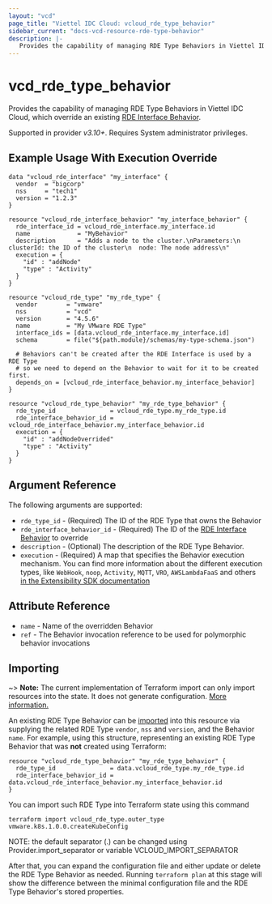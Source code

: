 ```yaml
---
layout: "vcd"
page_title: "Viettel IDC Cloud: vcloud_rde_type_behavior"
sidebar_current: "docs-vcd-resource-rde-type-behavior"
description: |-
   Provides the capability of managing RDE Type Behaviors in Viettel IDC Cloud.
---
```


# vcd\_rde\_type\_behavior

Provides the capability of managing RDE Type Behaviors in Viettel IDC Cloud, which override an existing [RDE Interface
Behavior](/providers/vmware/vcd/latest/docs/resources/rde_interface_behavior).

Supported in provider *v3.10+*. Requires System administrator privileges.

## Example Usage With Execution Override

```hcl
data "vcloud_rde_interface" "my_interface" {
  vendor  = "bigcorp"
  nss     = "tech1"
  version = "1.2.3"
}

resource "vcloud_rde_interface_behavior" "my_interface_behavior" {
  rde_interface_id = vcloud_rde_interface.my_interface.id
  name             = "MyBehavior"
  description      = "Adds a node to the cluster.\nParameters:\n  clusterId: the ID of the cluster\n  node: The node address\n"
  execution = {
    "id" : "addNode"
    "type" : "Activity"
  }
}

resource "vcloud_rde_type" "my_rde_type" {
  vendor        = "vmware"
  nss           = "vcd"
  version       = "4.5.6"
  name          = "My VMware RDE Type"
  interface_ids = [data.vcloud_rde_interface.my_interface.id]
  schema        = file("${path.module}/schemas/my-type-schema.json")

  # Behaviors can't be created after the RDE Interface is used by a RDE Type
  # so we need to depend on the Behavior to wait for it to be created first.
  depends_on = [vcloud_rde_interface_behavior.my_interface_behavior]
}

resource "vcloud_rde_type_behavior" "my_rde_type_behavior" {
  rde_type_id               = vcloud_rde_type.my_rde_type.id
  rde_interface_behavior_id = vcloud_rde_interface_behavior.my_interface_behavior.id
  execution = {
    "id" : "addNodeOverrided"
    "type" : "Activity"
  }
}
```

## Argument Reference

The following arguments are supported:

* `rde_type_id` - (Required) The ID of the RDE Type that owns the Behavior
* `rde_interface_behavior_id` - (Required) The ID of the [RDE Interface Behavior](/providers/vmware/vcd/latest/docs/resources/rde_interface_behavior) to override
* `description` - (Optional) The description of the RDE Type Behavior.
* `execution` - (Required) A map that specifies the Behavior execution mechanism.
  You can find more information about the different execution types, like `WebHook`, `noop`, `Activity`, `MQTT`, `VRO`, `AWSLambdaFaaS`
  and others [in the Extensibility SDK documentation](https://vmware.github.io/vcd-ext-sdk/docs/defined_entities_api/behaviors)

## Attribute Reference

* `name` - Name of the overridden Behavior
* `ref` - The Behavior invocation reference to be used for polymorphic behavior invocations

## Importing

~> **Note:** The current implementation of Terraform import can only import resources into the state. It does not generate
configuration. [More information.][docs-import]

An existing RDE Type Behavior can be [imported][docs-import] into this resource via supplying the related RDE Type `vendor`, `nss` and `version`, and
the Behavior `name`.
For example, using this structure, representing an existing RDE Type Behavior that was **not** created using Terraform:

```hcl
resource "vcloud_rde_type_behavior" "my_rde_type_behavior" {
  rde_type_id               = data.vcloud_rde_type.my_rde_type.id
  rde_interface_behavior_id = data.vcloud_rde_interface_behavior.my_interface_behavior.id
}
```

You can import such RDE Type into Terraform state using this command

```
terraform import vcloud_rde_type.outer_type vmware.k8s.1.0.0.createKubeConfig
```

NOTE: the default separator (.) can be changed using Provider.import_separator or variable VCLOUD_IMPORT_SEPARATOR

[docs-import]:https://www.terraform.io/docs/import/

After that, you can expand the configuration file and either update or delete the RDE Type Behavior as needed. Running `terraform plan`
at this stage will show the difference between the minimal configuration file and the RDE Type Behavior's stored properties.
